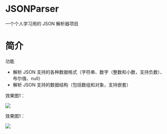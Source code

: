 # JSONParser
一个个人学习用的 JSON 解析器项目

简介
===

功能
- 解析 JSON 支持的各种数据格式（字符串、数字（整数和小数，支持负数）、布尔值、null）
- 解析 JSON 支持的数据结构（包括数组和对象，支持嵌套）

效果图1：

<img src='https://github.com/sumNerGL/JSONParser/blob/master/screenshot/tree1.png' />

效果图1：

<img src='https://github.com/sumNerGL/JSONParser/blob/master/screenshot/tree2.png' />

